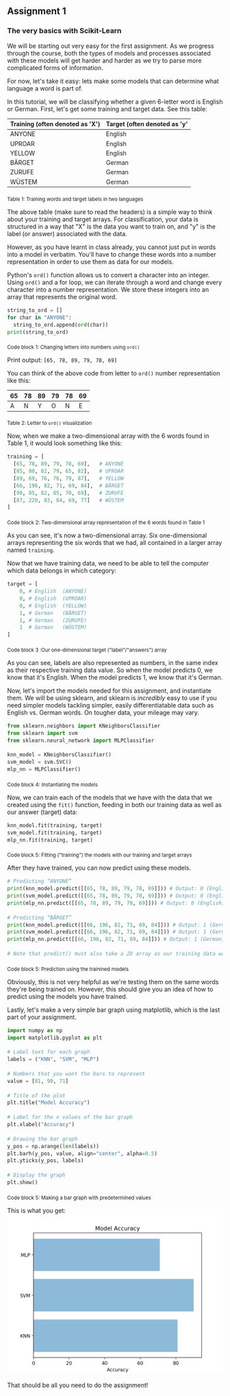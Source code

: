 ## Assignment 1
### The very basics with Scikit-Learn

We will be starting out very easy for the first assignment. As we progress through the course, both the types of models and processes associated with these models will get harder and harder as we try to parse more complicated forms of information.

For now, let's take it easy: lets make some models that can determine what language a word is part of.

In this tutorial, we will be classifying whether a given 6-letter word is English or German. First, let's get some training and target data. See this table:

| Training (often denoted as 'X') | Target (often denoted as 'y' |
| ---- | ---- |
|ANYONE|English|
|UPROAR|English|
|YELLOW|English|
|BÄRGET|German|
|ZURUFE|German|
|WÜSTEM|German|

<sub> Table 1: Training words and target labels in two languages </sub>

The above table (make sure to read the headers) is a simple way to think about your training and target arrays. For classification, your data is structured in a way that "X" is the data you want to train on, and "y" is the label (or answer) associated with the data.

However, as you have learnt in class already, you cannot just put in words into a model in verbatim. You'll have to change these words into a number representation in order to use them as data for our models.

Python's ```ord()``` function allows us to convert a character into an integer. Using ```ord()``` and a for loop, we can iterate through a word and change every character into a number representation. We store these integers into an array that represents the original word.

```python
string_to_ord = []
for char in "ANYONE":
  string_to_ord.append(ord(char))
print(string_to_ord)
```
<sub> Code block 1: Changing letters into numbers using ```ord()``` </sub>


Print output:
```[65, 78, 89, 79, 78, 69]```

You can think of the above code from letter to ```ord()``` number representation like this:

|65|78|89|79|78|69|
|---|---|---|---|---|---|
|A|N|Y|O|N|E|

<sub> Table 2: Letter to ```ord()``` visualization </sub>


Now, when we make a two-dimensional array with the 6 words found in Table 1, it would look something like this:

```python
training = [
  [65, 78, 89, 79, 78, 69],   # ANYONE
  [85, 80, 82, 79, 65, 82],   # UPROAR
  [89, 69, 76, 76, 79, 87],   # YELLOW
  [66, 196, 82, 71, 69, 84],  # BÄRGET
  [90, 85, 82, 85, 70, 69],   # ZURUFE
  [87, 220, 83, 84, 69, 77]   # WÜSTEM
]
```

<sub> Code block 2: Two-dimensional array representation of the 6 words found in Table 1 </sub>


As you can see, it's now a two-dimensional array. Six one-dimensional arrays representing the six words that we had, all contained in a larger array named ```training```.

Now that we have training data, we need to be able to tell the computer which data belongs in which category:

```python
target = [
    0, # English  (ANYONE)
    0, # English  (UPROAR)
    0, # English  (YELLOW)
    1, # German   (BÄRGET)
    1, # German   (ZURUFE)
    1  # German   (WÜSTEM)
]
```

<sub> Code block 3 :Our one-dimensional target ("label"/"answers") array </sub>

As you can see, labels are also represented as numbers, in the same index as their respective training data value. So when the model predicts 0, we know that it's English. When the model predicts 1, we know that it's German.

Now, let's import the models needed for this assignment, and instantiate them. We will be using sklearn, and sklearn is *incredibly* easy to use if you need simpler models tackling simpler, easily differentiatable data such as English vs. German words. On tougher data, your mileage may vary.

```python
from sklearn.neighbors import KNeighborsClassifier
from sklearn import svm
from sklearn.neural_network import MLPClassifier

knn_model = KNeighborsClassifier()
svm_model = svm.SVC()
mlp_nn = MLPClassifier()
```

<sub> Code block 4: Instantiating the models </sub>


Now, we can train each of the models that we have with the data that we created using the ```fit()``` function, feeding in both our training data as well as our answer (target) data:

```python
knn_model.fit(training, target)
svm_model.fit(training, target)
mlp_nn.fit(training, target)
```

<sub> Code block 5: Fitting ("training") the models with our training and target arrays </sub>

After they have trained, you can now predict using these models.

```python
# Predicting “ANYONE”
print(knn_model.predict([[65, 78, 89, 79, 78, 69]])) # Output: 0 (English)
print(svm_model.predict([[65, 78, 89, 79, 78, 69]])) # Output: 0 (English)
print(mlp_nn.predict([[65, 78, 89, 79, 78, 69]])) # Output: 0 (English)

# Predicting “BÄRGET”
print(knn_model.predict([[66, 196, 82, 71, 69, 84]])) # Output: 1 (German)
print(svm_model.predict([[66, 196, 82, 71, 69, 84]])) # Output: 1 (German)
print(mlp_nn.predict([[66, 196, 82, 71, 69, 84]])) # Output: 1 (German)

# Note that predict() must also take a 2D array as our training data was a 2D array.
```

<sub> Code block 5: Prediction using the trainined models </sub>

Obviously, this is not very helpful as we're testing them on the same words they're being trained on. However, this should give you an idea of how to predict using the models you have trained.

Lastly, let's make a very simple bar graph using matplotlib, which is the last part of your assignment.

```python
import numpy as np
import matplotlib.pyplot as plt

# Label text for each graph
labels = ("KNN", "SVM", "MLP")

# Numbers that you want the bars to represent
value = [81, 90, 71]

# Title of the plot
plt.title("Model Accuracy")

# Label for the x values of the bar graph
plt.xlabel("Accuracy")

# Drawing the bar graph
y_pos = np.arange(len(labels))
plt.barh(y_pos, value, align="center", alpha=0.5)
plt.yticks(y_pos, labels)

# Display the graph
plt.show()
```

<sub> Code block 5: Making a bar graph with predetermined values </sub>


This is what you get:
![MPL_Bar_Graph](md_res/mpl_bargraph1.PNG?raw=true "MatPlotLib Bar Graph")

That should be all you need to do the assignment!
